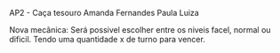 AP2 - Caça tesouro
Amanda Fernandes
Paula Luiza

Nova mecânica: 
Será possivel escolher entre os niveis facel, normal ou dificil. Tendo uma quantidade x de turno para vencer.





